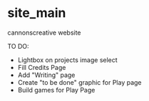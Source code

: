 # site_main
 cannonscreative website

TO DO:
- Lightbox on projects image select
- Fill Credits Page
- Add "Writing" page
- Create "to be done" graphic for Play page
- Build games for Play Page
